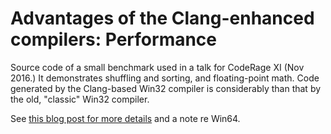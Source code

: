 # Advantages of the Clang-enhanced compilers: Performance

Source code of a small benchmark used in a talk for CodeRage XI (Nov 2016.) It demonstrates shuffling and sorting, and floating-point math. Code generated by the Clang-based Win32 compiler is considerably than that by the old, "classic" Win32 compiler.

See [this blog post for more details](https://community.embarcadero.com/blogs/entry/advantages-of-the-clang-compilers) and a note re Win64.
